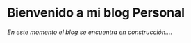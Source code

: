 <h1 color="yellow">Bienvenido a mi blog Personal</h1>
<em>En este momento el blog se encuentra en construcción....</em>
